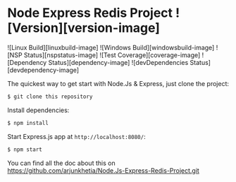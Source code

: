# Node Express Redis Project   ![Version][version-image]

![Linux Build][linuxbuild-image]
![Windows Build][windowsbuild-image]
![NSP Status][nspstatus-image]
![Test Coverage][coverage-image]
![Dependency Status][dependency-image]
![devDependencies Status][devdependency-image]

The quickest way to get start with Node.Js & Express, just clone the project:

```bash
$ git clone this repository
```

Install dependencies:

```bash
$ npm install
```

Start Express.js app at `http://localhost:8080/`:

```bash
$ npm start
```

You can find all the doc about this on https://github.com/arjunkhetia/Node.Js-Express-Redis-Project.git
